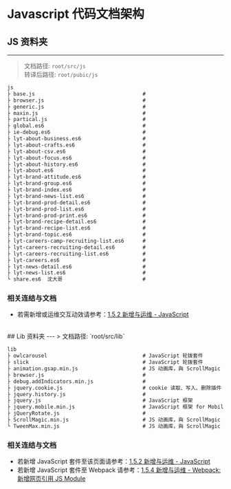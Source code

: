 # Javascript 代码文档架构

## JS 资料夹
---
> 文档路径: `root/src/js`  
> 转译后路径: `root/pubic/js`

```markdown
js                                        
├ base.js                                   #
├ browser.js                                #
├ generic.js                                #
├ maxin.js                                  #
├ partical.js                               #
├ global.es6                                #
├ ie-debug.es6                              #
├ lyt-about-business.es6                    #
├ lyt-about-crafts.es6                      #
├ lyt-about-csv.es6                         #
├ lyt-about-focus.es6                       #
├ lyt-about-history.es6                     #
├ lyt-about.es6                             #
├ lyt-brand-attitude.es6                    #
├ lyt-brand-group.es6                       #
├ lyt-brand-index.es6                       #
├ lyt-brand-news-list.es6                   #
├ lyt-brand-prod-detail.es6                 #
├ lyt-brand-prod-list.es6                   #
├ lyt-brand-prod-print.es6                  #
├ lyt-brand-recipe-detail.es6               #
├ lyt-brand-recipe-list.es6                 #
├ lyt-brand-topic.es6                       #
├ lyt-careers-camp-recruiting-list.es6      #
├ lyt-careers-recruiting-detail.es6         #
├ lyt-careers-recruiting-list.es6           #
├ lyt-careers.es6                           #
├ lyt-news-detail.es6                       #
├ lyt-news-list.es6                         #
└ share.es6  沈大哥                          #
```
### 相关连结与文档
* 若需新增或运维交互动效请参考：[1.5.2 新增与运维 - JavaScript](/xin-zeng-yu-wei-yun-f/javascript.md)

<br/>
## Lib 资料夹
---
> 文档路径: `root/src/lib`

```markdown
lib
├ owlcarousel                               # JavaScript 轮拨套件
├ slick                                     # JavaScript 轮拨套件
├ animation.gsap.min.js                     # JS 动画库，與 ScrollMagic 一起使用
├ brewser.js                                #
├ debug.addIndicators.min.js                #
├ jquery.cookie.js                          # cookie 读取、写入、删除插件
├ jquery.history.js                         #
├ jquery.js                                 # JavaScript 框架
├ jquery.mobile.min.js                      # JavaScript 框架 for Mobile
├ jQueryRotate.js                           #
├ ScrollMagic.min.js                        # JS 动画库，與 ScrollMagic 一起使用
└ TweenMax.min.js                           # JS 动画库，與 ScrollMagic 一起使用
```
### 相关连结与文档

* 若新增 JavaScript 套件至该页面请参考：[1.5.2 新增与运维 - JavaScript](/xin-zeng-yu-wei-yun-f/javascript.md)
* 若新增 JavaScript 套件至 Webpack 请参考：[1.5.4 新增与运维 - Webpack:新增网页引用 JS Module](/xin-zeng-yu-wei-yun-f/webpack.md)





